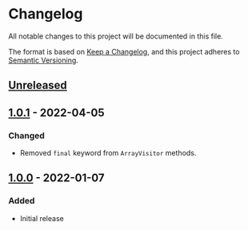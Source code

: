 # Changelog
All notable changes to this project will be documented in this file.

The format is based on [Keep a Changelog](https://keepachangelog.com/en/1.0.0/),
and this project adheres to [Semantic Versioning](https://semver.org/spec/v2.0.0.html).

## [Unreleased]

## [1.0.1] - 2022-04-05
### Changed
- Removed `final` keyword from `ArrayVisitor` methods.

## [1.0.0] - 2022-01-07
### Added
- Initial release

[Unreleased]: https://github.com/iwink/tree/compare/v1.0.1...main
[1.0.1]: https://github.com/iwink/tree/compare/v1.0.0...v1.0.1
[1.0.0]: https://github.com/iwink/tree/releases/tag/v1.0.0
